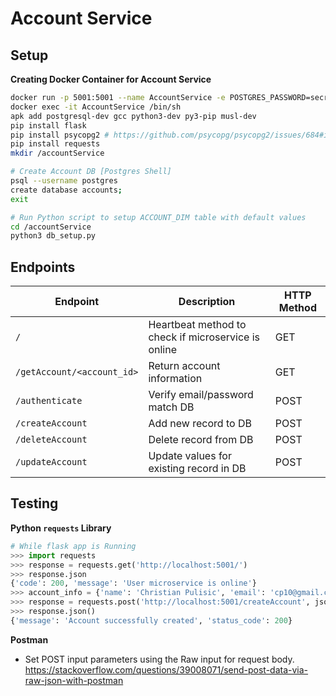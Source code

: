 # Account Service

## Setup
**Creating Docker Container for Account Service**
```bash
docker run -p 5001:5001 --name AccountService -e POSTGRES_PASSWORD=secret_password -d postgres:15.1-alpine
docker exec -it AccountService /bin/sh
apk add postgresql-dev gcc python3-dev py3-pip musl-dev
pip install flask
pip install psycopg2 # https://github.com/psycopg/psycopg2/issues/684#issuecomment-392015532
pip install requests
mkdir /accountService

# Create Account DB [Postgres Shell]
psql --username postgres
create database accounts;
exit

# Run Python script to setup ACCOUNT_DIM table with default values
cd /accountService
python3 db_setup.py
```

## Endpoints
| Endpoint                   | Description                                         | HTTP Method |
|----------------------------|-----------------------------------------------------|-------------|
| `/`                        | Heartbeat method to check if microservice is online | GET         |
| `/getAccount/<account_id>` | Return account information                          | GET         |
| `/authenticate`            | Verify email/password match DB                      | POST        |
| `/createAccount`           | Add new record to DB                                | POST        |
| `/deleteAccount`           | Delete record from DB                               | POST        |
| `/updateAccount`           | Update values for existing record in DB             | POST        |


## Testing
**Python `requests` Library**
```python
# While flask app is Running
>>> import requests
>>> response = requests.get('http://localhost:5001/')
>>> response.json
{'code': 200, 'message': 'User microservice is online'}
>>> account_info = {'name': 'Christian Pulisic', 'email': 'cp10@gmail.com', 'password': 'soccer'}
>>> response = requests.post('http://localhost:5001/createAccount', json=account_info)
>>> response.json()
{'message': 'Account successfully created', 'status_code': 200}
```

**Postman**
- Set POST input parameters using the Raw input for request body. https://stackoverflow.com/questions/39008071/send-post-data-via-raw-json-with-postman